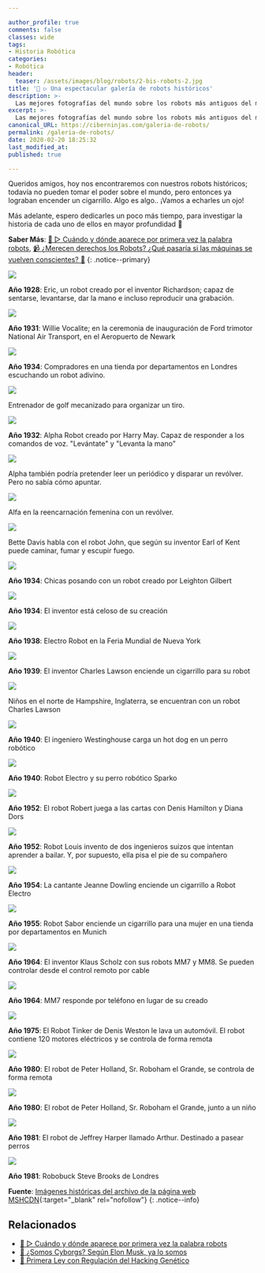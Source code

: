 ```yaml
---

author_profile: true
comments: false
classes: wide
tags:
- Historia Robótica
categories:
- Robótica
header:
  teaser: /assets/images/blog/robots/2-bis-robots-2.jpg
title: '🤖 ▷ Una espectacular galería de robots históricos'
description: >-
  Las mejores fotografías del mundo sobre los robots más antiguos del mundo, los primeros robots creadas y representados bajo una base de lo que se imaginaban entonces de como podrían ser en un futuro
excerpt: >-
  Las mejores fotografías del mundo sobre los robots más antiguos del mundo, los primeros robots creadas y representados bajo una base de lo que se imaginaban entonces de como podrían ser en un futuro
canonical_URL: https://ciberninjas.com/galeria-de-robots/
permalink: /galeria-de-robots/
date: 2020-02-20 18:25:32
last_modified_at: 
published: true

---
```


Queridos amigos, hoy nos encontraremos con nuestros robots históricos; todavía no pueden tomar el poder sobre el mundo, pero entonces ya lograban encender un cigarrillo. Algo es algo.. ¡Vamos a echarles un ojo!

Más adelante, espero dedicarles un poco más tiempo, para investigar la historia de cada uno de ellos en mayor profundidad 🤞

**Saber Más**: [🤖 ▷ Cuándo y dónde aparece por primera vez la palabra robots](/aparicion-palabra-robot/), [📹 ¿Merecen derechos los Robots? ¿Qué pasaría si las máquinas se vuelven conscientes? 🤖](/merecen-derecho-los-robos/ "Merecen derechos los Robots, que pasaría si las máquinas se vuelven conscientes")
{: .notice--primary}

![](../assets/images/blog/robots/1928-robots-13.jpg)

**Año 1928**: Eric, un robot creado por el inventor Richardson; capaz de sentarse, levantarse, dar la mano e incluso reproducir una grabación.

<!-- http://cyberneticzoo.com/robots/1931-willie-vocalite-joseph-m-barnett-american/ -->
![](../assets/images/blog/robots/2-bis-robots-2.jpg)

**Año 1931**: Willie Vocalite; en la ceremonia de inauguración de Ford trimotor National Air Transport, en el Aeropuerto de Newark

![](../assets/images/blog/robots/1-robots-4.jpg)

**Año 1934**: Compradores en una tienda por departamentos en Londres escuchando un robot adivino.

![](../assets/images/blog/robots/2-robots-1.jpg)

Entrenador de golf mecanizado para organizar un tiro.

![](../assets/images/blog/robots/3-robots-14.jpg)

**Año 1932**: Alpha Robot creado por Harry May. Capaz de responder a los comandos de voz. "Levántate" y "Levanta la mano"

![](../assets/images/blog/robots/4-robots-15.jpg)

Alpha también podría pretender leer un periódico y disparar un revólver. Pero no sabía cómo apuntar.

![](../assets/images/blog/robots/5-robots-17.jpg)

Alfa en la reencarnación femenina con un revólver.

![](../assets/images/blog/robots/6-robots-3.jpg)

Bette Davis habla con el robot John, que según su inventor Earl of Kent puede caminar, fumar y escupir fuego.

![](../assets/images/blog/robots/7-robots-19.jpg)

**Año 1934**: Chicas posando con un robot creado por Leighton Gilbert

![](../assets/images/blog/robots/8-robots-16.jpg)

**Año 1934**: El inventor está celoso de su creación

![](../assets/images/blog/robots/9-robots-5.jpg)

**Año 1938**: Electro Robot en la Feria Mundial de Nueva York

![](../assets/images/blog/robots/10-robots-6.jpg)

**Año 1939**: El inventor Charles Lawson enciende un cigarrillo para su robot

![](../assets/images/blog/robots/11-robots-7.jpg)

Niños en el norte de Hampshire, Inglaterra, se encuentran con un robot Charles Lawson

![](../assets/images/blog/robots/12-robots-21.jpg)

**Año 1940**: El ingeniero Westinghouse carga un hot dog en un perro robótico

![](../assets/images/blog/robots/13-robots-20.jpg)

**Año 1940**: Robot Electro y su perro robótico Sparko

![](../assets/images/blog/robots/14-robots-8.jpg)

**Año 1952**: El robot Robert juega a las cartas con Denis Hamilton y Diana Dors

![](../assets/images/blog/robots/15-robots-28.jpg)

**Año 1952**: Robot Louis invento de dos ingenieros suizos que intentan aprender a bailar. Y, por supuesto, ella pisa el pie de su compañero

![](../assets/images/blog/robots/16-robots-22.jpg)

**Año 1954**: La cantante Jeanne Dowling enciende un cigarrillo a Robot Electro

![](../assets/images/blog/robots/17-robots-23.jpg)

**Año 1955**: Robot Sabor enciende un cigarrillo para una mujer en una tienda por departamentos en Munich

![](../assets/images/blog/robots/18-robots-29.jpg)

**Año 1964**: El inventor Klaus Scholz con sus robots MM7 y MM8. Se pueden controlar desde el control remoto por cable

![](../assets/images/blog/robots/19-robots-24.jpg)

**Año 1964**: MM7 responde por teléfono en lugar de su creado

![](../assets/images/blog/robots/20-robots-11.jpg)

**Año 1975**: El Robot Tinker de Denis Weston le lava un automóvil. El robot contiene 120 motores eléctricos y se controla de forma remota

![](../assets/images/blog/robots/21-robots-27.jpg)

**Año 1980**: El robot de Peter Holland, Sr. Roboham el Grande, se controla de forma remota

![](../assets/images/blog/robots/22-bis-robots-26.jpg)

**Año 1980**: El robot de Peter Holland, Sr. Roboham el Grande, junto a un niño

![](../assets/images/blog/robots/22-robots-25.jpg)

**Año 1981**: El robot de Jeffrey Harper llamado Arthur. Destinado a pasear perros

![](../assets/images/blog/robots/23-robots-12.jpg)

**Año 1981**: Robobuck Steve Brooks de Londres

**Fuente**\: [Imágenes históricas del archivo de la página web MSHCDN](https://web.archive.org/web/20110119082648/http://mshcdn.com/ "Imágenes históricas del archivo de la página web MSHCDN"){:target="_blank" rel="nofollow"}
{: .notice--info}
<!-- https://fishki.net/1821784-1928-1981-rassvet-robotov.html , http://cyberneticzoo.com/robots/1980-mr-robotham-the-great-peter-holland-british/ -->
## Relacionados

* [🤖 ▷ Cuándo y dónde aparece por primera vez la palabra robots](/aparicion-palabra-robot/)
* [📰 ¿Somos Cyborgs? Según Elon Musk, ya lo somos](/somos-cyborgs/ "Somos Cyborgs. Según Elon Musk, ya lo somos")
* [📰 Primera Ley con Regulación del Hacking Genético](/ley-contra-el-biohacking/ "La Primera Ley con Regulación del Hacking Genético")
